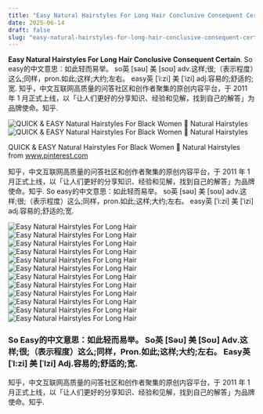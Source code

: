 ```yaml
---
title: "Easy Natural Hairstyles For Long Hair Conclusive Consequent Certain"
date: 2025-06-14
draft: false
slug: "easy-natural-hairstyles-for-long-hair-conclusive-consequent-certain" 
---
```


**Easy Natural Hairstyles For Long Hair Conclusive Consequent Certain**. So easy的中文意思：如此轻而易举。 so英 [səʊ] 美 [soʊ] adv.这样;很;（表示程度）这么;同样，pron.如此;这样;大约;左右。 easy英 [ˈi:zi] 美 [ˈizi] adj.容易的;舒适的;宽. 知乎，中文互联网高质量的问答社区和创作者聚集的原创内容平台，于 2011 年 1 月正式上线，以「让人们更好的分享知识、经验和见解，找到自己的解答」为品牌使命。知乎.

![QUICK & EASY Natural Hairstyles For Black Women 💖 Natural Hairstyles](https://i.pinimg.com/originals/51/eb/0b/51eb0ba79c1f708041887dbe8ad79123.jpg)![QUICK & EASY Natural Hairstyles For Black Women 💖 Natural Hairstyles](https://i.pinimg.com/originals/51/eb/0b/51eb0ba79c1f708041887dbe8ad79123.jpg)

QUICK & EASY Natural Hairstyles For Black Women 💖 Natural Hairstyles from www.pinterest.com

知乎，中文互联网高质量的问答社区和创作者聚集的原创内容平台，于 2011 年 1 月正式上线，以「让人们更好的分享知识、经验和见解，找到自己的解答」为品牌使命。知乎. So easy的中文意思：如此轻而易举。 so英 [səʊ] 美 [soʊ] adv.这样;很;（表示程度）这么;同样，pron.如此;这样;大约;左右。 easy英 [ˈi:zi] 美 [ˈizi] adj.容易的;舒适的;宽.

![Easy Natural Hairstyles For Long Hair ](https://i.ytimg.com/vi/Sz88XgYh09M/maxresdefault.jpg " Easy Natural Hair Protective Styles")![Easy Natural Hairstyles For Long Hair ](https://stayglam.com/wp-content/uploads/2020/06/Cute-and-Trendy-Natural-Hairstyle.jpg " 45 Beautiful Natural Hairstyles You Can Wear Anywhere StayGlam")![Easy Natural Hairstyles For Long Hair ](https://i.pinimg.com/originals/e5/24/60/e524604bd85ea43f10a27761427c2f01.jpg " cutesimplenaturalhairstyleswomennaturaltwistnaturalupdo 70 Cute")![Easy Natural Hairstyles For Long Hair ](https://i.pinimg.com/originals/82/04/20/820420a1aee0392ed18a88fce5ca806a.jpg " Easy Hairstyles For Natural Wavy Hair nkypictures")![Easy Natural Hairstyles For Long Hair ](https://i.pinimg.com/originals/66/e6/af/66e6af0558b546532f4aba0ac5805077.jpg " Impressive Easy Hairstyles For Medium Short Natural Hair Most Popular")![Easy Natural Hairstyles For Long Hair ](https://i.pinimg.com/736x/e8/d8/c1/e8d8c1448d518affc84ddcb8f86e9ad9.jpg " 45+ Quick & Easy Natural Hairstyles Curly Girl Swag Natural hair")![Easy Natural Hairstyles For Long Hair ](https://i.pinimg.com/originals/2f/2d/58/2f2d588c7dce5740c2aaa9aafa8eb2a6.jpg " Natural Braided Hairstyles, Easy Hairstyles Quick, Effortless")![Easy Natural Hairstyles For Long Hair ](https://i.pinimg.com/originals/51/eb/0b/51eb0ba79c1f708041887dbe8ad79123.jpg " QUICK & EASY Natural Hairstyles For Black Women 💖 Natural Hairstyles")![Easy Natural Hairstyles For Long Hair ](https://i.ytimg.com/vi/1DFjsqOPKlA/maxresdefault.jpg " 🌸Quick & Easy 4c Natural Hairstyles Hair Compilation Tutorial YouTube")![Easy Natural Hairstyles For Long Hair ](https://blackbeautybombshells.com/wp-content/uploads/2020/03/88872433_825221321314144_7068772375840998256_n.jpg " 40 Simple & Easy Natural Hairstyles for Black Women")![Easy Natural Hairstyles For Long Hair ](https://i.ytimg.com/vi/Wu-IdIMg-bo/maxresdefault.jpg " 5 Hairstyles For Curly Hair Hairstyle Guides")![Easy Natural Hairstyles For Long Hair ](https://content.latest-hairstyles.com/wp-content/uploads/long-3b-curly-hair-with-a-side-part.jpg " Classic Length Curly Hair Secrets to Effortlessly Rocking Your Natural")

### So Easy的中文意思：如此轻而易举。 So英 [Səʊ] 美 [Soʊ] Adv.这样;很;（表示程度）这么;同样，Pron.如此;这样;大约;左右。 Easy英 [ˈI:zi] 美 [ˈIzi] Adj.容易的;舒适的;宽.

知乎，中文互联网高质量的问答社区和创作者聚集的原创内容平台，于 2011 年 1 月正式上线，以「让人们更好的分享知识、经验和见解，找到自己的解答」为品牌使命。知乎.